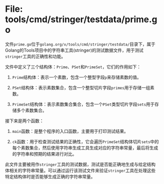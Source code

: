 # File: tools/cmd/stringer/testdata/prime.go

文件`prime.go`位于`golang.org/x/tools/cmd/stringer/testdata/`目录下，属于Golang的Tools项目中的字符串工具(stringer)的测试数据文件，用于测试`stringer`工具的正确性和功能。

文件中定义了三个结构体：`Prime`、`PSet`和`PrimeSet`，它们的作用如下：

1. `Prime`结构体：表示一个素数，包含一个整型字段`p`来存储素数的值。

2. `PSet`结构体：表示素数集合，包含一个整型切片字段`primes`用于存储一组素数。

3. `PrimeSet`结构体：表示素数集合集合，包含一个`PSet`类型切片字段`sets`用于存储多个素数集合。

接下来是两个函数：

1. `main`函数：是整个程序的入口函数，主要用于打印测试结果。

2. `ck`函数：用于检查测试结果的正确性，它会遍历`PrimeSet`结构体切片`sets`中的每个素数集合，然后使用字符串生成工具生成对应的字符串常量，最后将生成的字符串和预期的结果进行对比。

此文件主要被用作`stringer`工具的测试数据，测试是否能正确地生成与给定结构体相关的字符串常量。可以通过运行该测试文件来验证`stringer`工具在处理这些特定结构体时是否能够生成正确的字符串常量。

